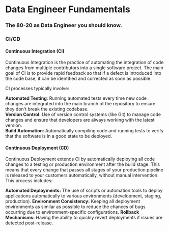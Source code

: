 # Data Engineer Fundamentals  
### The 80-20 as Data Engineer you should know.






### CI/CD

#### Continuous Integration (CI)
Continuous Integration is the practice of automating the integration of code changes from multiple contributors into a single software project.
The main goal of CI is to provide rapid feedback so that if a defect is introduced into the code base, it can be identified and corrected as soon as possible.

CI processes typically involve:

**Automated Testing**: Running automated tests every time new code changes are integrated into the main branch of the repository to ensure they don't break the existing codebase.  
**Version Control**: Use of version control systems (like Git) to manage code changes and ensure that developers are always working with the latest version.  
**Build Automation**: Automatically compiling code and running tests to verify that the software is in a good state to be deployed.  

#### Continuous Deployment (CD)
Continuous Deployment extends CI by automatically deploying all code changes to a testing or production environment after the build stage.
This means that every change that passes all stages of your production pipeline is released to your customers automatically, without manual intervention.
This process includes:

**Automated Deployments:** The use of scripts or automation tools to deploy applications automatically to various environments (development, staging, production).
**Environment Consistency:** Keeping all deployment environments as similar as possible to reduce the chances of bugs occurring due to environment-specific configurations.
**Rollback Mechanisms:** Having the ability to quickly revert deployments if issues are detected post-release.